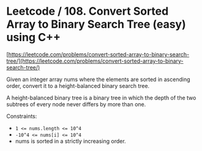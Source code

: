 # Leetcode / 108. Convert Sorted Array to Binary Search Tree (easy) using C++

[https://leetcode.com/problems/convert-sorted-array-to-binary-search-tree/](https://leetcode.com/problems/convert-sorted-array-to-binary-search-tree/)

Given an integer array nums where the elements are sorted in ascending order, convert it to a height-balanced binary search tree.

A height-balanced binary tree is a binary tree in which the depth of the two subtrees of every node never differs by more than one.

Constraints:

- `1 <= nums.length <= 10^4`
- `-10^4 <= nums[i] <= 10^4`
- nums is sorted in a strictly increasing order.
